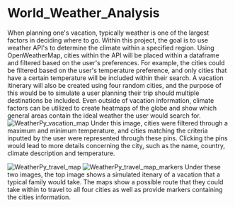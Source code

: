# World_Weather_Analysis
When planning one's vacation, typically weather is one of the largest factors in deciding where to go. Within this project, the goal is to use weather API's to determine the climate within a specified region. Using OpenWeatherMap, cities within the API will be placed within a dataframe and filtered based on the user's preferences. For example, the cities could be filtered based on the user's temperature preference, and only cities that have a certain temperature will be included within their search. A vacation itinerary will also be created using four random cities, and the purpose of this would be to simulate a user planning their trip should multiple destinations be included. Even outside of vacation information, climate factors can be utilized to create heatmaps of the globe and show which general areas contain the ideal weather the user would search for. 
![WeatherPy_vacation_map](https://user-images.githubusercontent.com/60826549/153735990-33050b99-45c2-4c7a-940a-77df49de1658.PNG)
Under this image, cities were filtered through a maximum and minimum temperature, and cities matching the criteria inputted by the user were represented through these pins. Clicking the pins would lead to more details concerning the city, such as the name, country, climate description and temperature.


![WeatherPy_travel_map](https://user-images.githubusercontent.com/60826549/153735973-3dc6ebc7-8318-4f87-a6b7-ca96b92a2188.PNG)
![WeatherPy_travel_map_markers](https://user-images.githubusercontent.com/60826549/153735979-21efffa4-e89d-42b5-a353-0068f1c2c983.PNG)
Under these two images, the top image shows a simulated itenary of a vacation that a typical family would take. The maps show a possible route that they could take within to travel to all four cities as well as provide markers containing the cities information.
